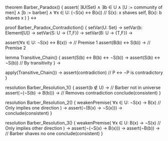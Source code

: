 theorem Barber_Paradox() {
  assert(
    ∃U(Set) ∧ ∃b ∈ U ∧
    [U := community of men] ∧
    [b := barber] ∧
    ∀x ∈ U: (¬S(x) ↔ B(x))  // S(x): x shaves self, B(x): b shaves x
  )
} ↔

proof Barber_Paradox_Contradiction() {
  setVar(U: Set) →
  setVar(b: Element[U]) →
  setVar(S: U → {T,F}) →
  setVar(B: U → {T,F}) →
  
  assert(∀x ∈ U: ¬S(x) ↔ B(x)) →  // Premise 1
  assert(B(b) ↔ S(b)) →            // Premise 2
  
  lemma Transitive_Chain() {
    assert(S(b) ↔ B(b) ↔ ¬S(b)) →
    assert(S(b) ↔ ¬S(b))           // By transitivity
  } →
  
  apply(Transitive_Chain()) →
  assert(contradiction)             // P ↔ ¬P is contradictory
} 

resolution Barber_Resolution_1() {
  assert(b ∉ U) →                  // Barber not in universe
  assert(¬(¬S(b) → B(b))) →        // Removes contradiction
  conclude(consistent)
}

resolution Barber_Resolution_2() {
  weakenPremise(
    ∀x ∈ U: ¬S(x) → B(x)          // Only implies one direction
  ) →
  assert(¬(B(x) → ¬S(x))) →
  conclude(consistent)
}

resolution Barber_Resolution_3() {
  weakenPremise(
    ∀x ∈ U: B(x) → ¬S(x)          // Only implies other direction
  ) →
  assert(¬(¬S(x) → B(x))) →
  assert(¬B(b)) →                  // Barber shaves no one
  conclude(consistent)
}